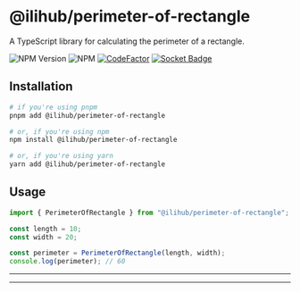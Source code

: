 # @ilihub/perimeter-of-rectangle

A TypeScript library for calculating the perimeter of a rectangle.

![NPM Version](https://img.shields.io/npm/v/%40ilihub%2Fperimeter-of-rectangle?color=33cd56&logo=npm)
![NPM](https://img.shields.io/npm/l/%40ilihub%2Fperimeter-of-rectangle)
[![CodeFactor](https://www.codefactor.io/repository/github/ilihub/npm/badge)](https://www.codefactor.io/repository/github/ilihub/npm)
[![Socket Badge](https://socket.dev/api/badge/npm/package/@ilihub/perimeter-of-rectangle)](https://socket.dev/npm/package/@ilihub/perimeter-of-rectangle)

## Installation

```bash
# if you're using pnpm
pnpm add @ilihub/perimeter-of-rectangle

# or, if you're using npm
npm install @ilihub/perimeter-of-rectangle

# or, if you're using yarn
yarn add @ilihub/perimeter-of-rectangle
```

## Usage

```javascript
import { PerimeterOfRectangle } from "@ilihub/perimeter-of-rectangle";

const length = 10;
const width = 20;

const perimeter = PerimeterOfRectangle(length, width);
console.log(perimeter); // 60
```

---

<!-- sponsors_and_backers_section_start -->

<!-- sponsors_and_backers_section_end -->

---

